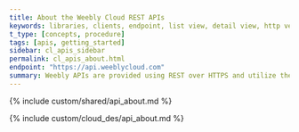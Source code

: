 ```yaml
---
title: About the Weebly Cloud REST APIs
keywords: libraries, clients, endpoint, list view, detail view, http verbs, pagination, authentication, authorization, errors
t_type: [concepts, procedure]
tags: [apis, getting_started]
sidebar: cl_apis_sidebar
permalink: cl_apis_about.html
endpoint: "https://api.weeblycloud.com"
summary: Weebly APIs are provided using REST over HTTPS and utilize the HTTP verbs GET, POST, PUT, PATCH and DELETE. We provide a number of client libraries to help get you started. See the following sections for more general information about using our APIs.
---
```

{% include custom/shared/api_about.md %}

{% include custom/cloud_des/api_about.md %}